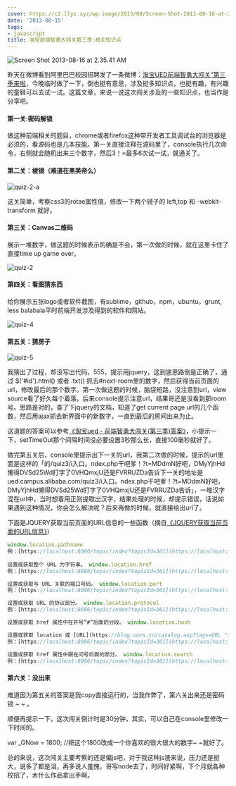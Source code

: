 ```yaml
---
cover: https://c2.llyz.xyz/wp-image/2013/08/Screen-Shot-2013-08-16-at-2.35.41-AM-1024x678.png
date: '2013-08-15'
tags:
- javascript
title: 淘宝前端智勇大闯关第三季:相关知识点
---
```


![Screen Shot 2013-08-16 at 2.35.41 AM](https://c2.llyz.xyz/wp-image/2013/08/Screen-Shot-2013-08-16-at-2.35.41-AM-1024x678.png)

昨天在微博看到阿里巴巴校园招聘发了一条微博：[淘宝UED前端智勇大闯关”第三季来啦](https://ued.campus.alibaba.com/quiz3/index.php?t=ZDE1YmVjZTg5M01uc2lBUVlHQndFT0ExRUdWa2tH)，今晚临时做了一下，倒也挺有意思，涉及挺多知识点，也挺有趣，有兴趣的童鞋可以去试一试。这篇文章，来说一说这次闯关涉及的一些知识点，也当作是分享吧。

#### **第一关:密码解锁**

做这种前端相关的题目，chrome或者firefox这种带开发者工具调试台的浏览器是必须的，看源码也是几本技能。第一关直接注释在源码里了，console执行几次命令，右侧就会随机出来三个数字，然后3！=最多6次试一试，就通关了。

#### **第二关：棱镜（难道在黑美帝么）**

![quiz-2-a](https://c2.llyz.xyz/wp-image/2013/08/quiz-2-a-1024x648.png)

这关简单，考察css3的rotae属性值，修改一下两个镜子的 left,top 和 -webkit-transform 就好。

#### **第三关：Canvas二维码**

展示一堆数字，做这题的时候表示的确是不会，第一次做的时候，就在这里卡住了直接time up game over。

![quiz-2](https://c2.llyz.xyz/wp-image/2013/08/quiz-2-1024x728.png)

#### **第四关：看图猜东西**

给你展示五张logo或者软件截图，有sublime，github，npm，ubuntu，grunt, less balabala平时前端开发涉及得到的软件和网站。

![quiz-4](https://c2.llyz.xyz/wp-image/2014/04/quiz-41-1024x728.png)

#### **第五关：猜房子**

![quiz-5](https://c2.llyz.xyz/wp-image/2013/08/quiz-5-1024x728.png)

我猜出了过程，却没写出代码，555，提示用jquery，这到底思路倒是正确了，通过 $('#id').html() 或者 .txt() 抓去#next-room里的数字，然后获得当前页面的url，修改最后的那个数字。第一次做这题的时候，脑袋短路，没注意到url，view source看了好久每个着落，后来console提示注意url，结果哥还是没看到那room号。思路是对的，查了下jquery的文档，知道了get current page url的几个函数，然后用ajax抓去新界面中的新数字，一直到最后的房间出来为止。

这道题的答案可以参考[《淘宝ued - 前端智勇大闯关(第三季)答案》](https://www.cnblogs.com/webmoon/p/3260502.html)，小提示一下，setTimeOut那个间隔时间没必要设置3秒那么长，直接100毫秒就好了。

做完第五关后，console里提示出下一关的url，我第二次做的时候，提示的url里面是这样的「的/quiz3/i入口。ndex.php干吧爹！?t=MDdmN好吧，DMyYjhHd懒得DVSd25Wd打字了0VHQmxjU还是FVRRUZDa告诉下一关的地址是ued.campus.alibaba.com/quiz3/i入口。ndex.php干吧爹！?t=MDdmN好吧，DMyYjhHd懒得DVSd25Wd打字了0VHQmxjU还是FVRRUZDa告诉」，一堆汉字混在url中，当时想着用正则提取出汉字，结果处理的时候，却提示错误，话说如果遇到这种情况，你会怎么解决呢？后来再做的时候，就直接给出url了。

下面是JQUERY获取当前页面的URL信息的一些函数（摘自[《JQUERY获取当前页面的URL信息》](https://blog.unvs.cn/archives/jquery-local-url-param.html)）

```js
window.location.pathname  
例：[https://localhost:8086/topic/index?topicId=361](https://localhost:8086/topic/index?topicId=361) alert(window.location.pathname); 则输出：/topic/index  
  
设置或获取整个 URL 为字符串。 window.location.href  
例：[https://localhost:8086/topic/index?topicId=361](https://localhost:8086/topic/index?topicId=361) alert(window.location.href); 则输出：[https://localhost:8086/topic/index?topicId=361](https://localhost:8086/topic/index?topicId=361)

设置或获取与 URL 关联的端口号码。 window.location.port  
例：[https://localhost:8086/topic/index?topicId=361](https://localhost:8086/topic/index?topicId=361) alert(window.location.port); 则输出：8086

设置或获取 URL 的协议部分。 window.location.protocol  
例：[https://localhost:8086/topic/index?topicId=361](https://localhost:8086/topic/index?topicId=361) alert(window.location.protocol); 则输出：http:

设置或获取 href 属性中在井号“#”后面的分段。 window.location.hash

设置或获取 location 或 [URL](https://blog.unvs.cn/catalog.asp?tags=URL "标签_URL_搜索结果") 的 hostname 和 port 号码。 window.location.host  
例：[https://localhost:8086/topic/index?topicId=361](https://localhost:8086/topic/index?topicId=361) alert(window.location.host); 则输出：http:localhost:8086

设置或获取 href 属性中跟在问号后面的部分。 window.location.search  
例：[https://localhost:8086/topic/index?topicId=361](https://localhost:8086/topic/index?topicId=361) alert(window.location.search); 则输出：?topicId=361
```

#### **第六关：没出来**

难道因为第五关的答案是我copy直接运行的，当我作弊了，第六关出来还是密码锁 ~ ~ 。

顺便再提示一下，这次闯关倒计时是30分钟，其实，可以自己在console里修改一下时间的。

var \_GNow = 1800; //把这个1800改成一个你喜欢的很大很大的数字~ ~就好了。

总的来说，这次闯关主要考察的还是偏js吧，对于我这种js渣来说，压力还是挺大，说多了都是泪，再多说人羞愧，哥写node去了，时间好紧啊，下个月就各种校招了，木什么作品拿出手啊。
